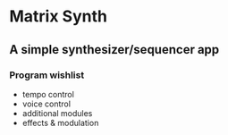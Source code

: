 # Matrix Synth

## A simple synthesizer/sequencer app

### Program wishlist
- tempo control
- voice control
- additional modules
- effects & modulation

